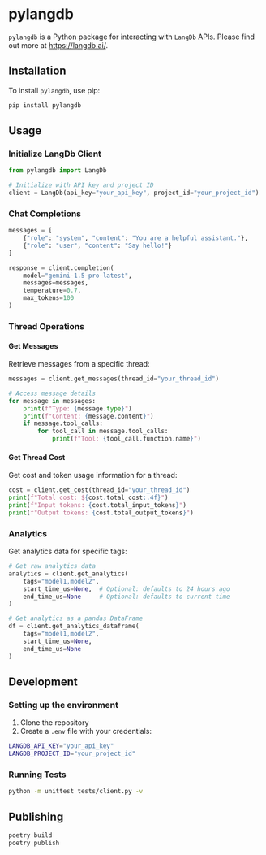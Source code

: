 # pylangdb
`pylangdb` is a Python package for interacting with `LangDb` APIs. Please find out more at https://langdb.ai/.

## Installation
To install `pylangdb`, use pip:

```bash
pip install pylangdb
```

## Usage

### Initialize LangDb Client

```python
from pylangdb import LangDb

# Initialize with API key and project ID
client = LangDb(api_key="your_api_key", project_id="your_project_id")
```

### Chat Completions

```python
messages = [
    {"role": "system", "content": "You are a helpful assistant."},
    {"role": "user", "content": "Say hello!"}
]

response = client.completion(
    model="gemini-1.5-pro-latest",
    messages=messages,
    temperature=0.7,
    max_tokens=100
)
```

### Thread Operations

#### Get Messages
Retrieve messages from a specific thread:

```python
messages = client.get_messages(thread_id="your_thread_id")

# Access message details
for message in messages:
    print(f"Type: {message.type}")
    print(f"Content: {message.content}")
    if message.tool_calls:
        for tool_call in message.tool_calls:
            print(f"Tool: {tool_call.function.name}")
```

#### Get Thread Cost
Get cost and token usage information for a thread:

```python
cost = client.get_cost(thread_id="your_thread_id")
print(f"Total cost: ${cost.total_cost:.4f}")
print(f"Input tokens: {cost.total_input_tokens}")
print(f"Output tokens: {cost.total_output_tokens}")
```

### Analytics

Get analytics data for specific tags:

```python
# Get raw analytics data
analytics = client.get_analytics(
    tags="model1,model2",
    start_time_us=None,  # Optional: defaults to 24 hours ago
    end_time_us=None     # Optional: defaults to current time
)

# Get analytics as a pandas DataFrame
df = client.get_analytics_dataframe(
    tags="model1,model2",
    start_time_us=None,
    end_time_us=None
)
```

## Development

### Setting up the environment

1. Clone the repository
2. Create a `.env` file with your credentials:
```bash
LANGDB_API_KEY="your_api_key"
LANGDB_PROJECT_ID="your_project_id"
```

### Running Tests

```bash
python -m unittest tests/client.py -v
```

## Publishing

```bash
poetry build
poetry publish